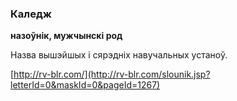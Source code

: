 ### Каледж
**назоўнік, мужчынскі род**

Назва вышэйшых і сярэдніх навучальных устаноў.

<a rel="author">[http://rv-blr.com/](http://rv-blr.com/slounik.jsp?letterId=0&maskId=0&pageId=1267)</a>
